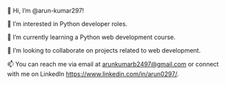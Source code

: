 👋 Hi, I’m @arun-kumar297!

👀 I’m interested in Python developer roles.

🌱 I’m currently learning a Python web development course.

💞️ I’m looking to collaborate on projects related to web development.

📫 You can reach me via email at arunkumarb2497@gmail.com or connect with me on LinkedIn https://www.linkedin.com/in/arun0297/.

<!---
arun-kumar297/arun-kumar297 is a ✨ special ✨ repository because its `README.md` (this file) appears on your GitHub profile.
You can click the Preview link to take a look at your changes.
--->
